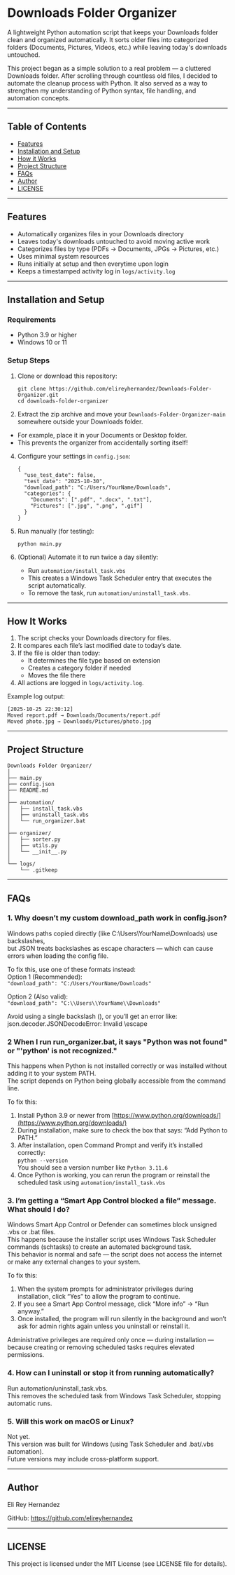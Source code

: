 # Downloads Folder Organizer

A lightweight Python automation script that keeps your Downloads folder clean and organized automatically.
It sorts older files into categorized folders (Documents, Pictures, Videos, etc.) while leaving today's downloads untouched.

This project began as a simple solution to a real problem — a cluttered Downloads folder.
After scrolling through countless old files, I decided to automate the cleanup process with Python.
It also served as a way to strengthen my understanding of Python syntax, file handling, and automation concepts.

---
## Table of Contents

- [Features](#features)
- [Installation and Setup](#installation-and-setup)
- [How it Works](#how-it-works)
- [Project Structure](#project-structure)
- [FAQs](#faqs)
- [Author](#author)
- [LICENSE](#license)

---

## Features

- Automatically organizes files in your Downloads directory
- Leaves today's downloads untouched to avoid moving active work
- Categorizes files by type (PDFs → Documents, JPGs → Pictures, etc.)
- Uses minimal system resources
- Runs initially at setup and then everytime upon login
- Keeps a timestamped activity log in `logs/activity.log`

---

## Installation and Setup

### Requirements
- Python 3.9 or higher
- Windows 10 or 11

### Setup Steps
1. Clone or download this repository:
   ```
   git clone https://github.com/elireyhernandez/Downloads-Folder-Organizer.git
   cd downloads-folder-organizer
   ```
2. Extract the zip archive and move your `Downloads-Folder-Organizer-main` somewhere outside your Downloads folder.
- For example, place it in your Documents or Desktop folder.
- This prevents the organizer from accidentally sorting itself!

4. Configure your settings in `config.json`:
   ```
   {
     "use_test_date": false,
     "test_date": "2025-10-30",
     "download_path": "C:/Users/YourName/Downloads",
     "categories": {
       "Documents": [".pdf", ".docx", ".txt"],
       "Pictures": [".jpg", ".png", ".gif"]
     }
   }
   ```

5. Run manually (for testing):
   ```
   python main.py
   ```

6. (Optional) Automate it to run twice a day silently:
   - Run `automation/install_task.vbs`
   - This creates a Windows Task Scheduler entry that executes the script automatically.
   - To remove the task, run `automation/uninstall_task.vbs`.

---

## How It Works

1. The script checks your Downloads directory for files.
2. It compares each file’s last modified date to today’s date.
3. If the file is older than today:
   - It determines the file type based on extension
   - Creates a category folder if needed
   - Moves the file there
4. All actions are logged in `logs/activity.log`.

Example log output:
```
[2025-10-25 22:30:12]
Moved report.pdf → Downloads/Documents/report.pdf
Moved photo.jpg → Downloads/Pictures/photo.jpg
```

---

## Project Structure

```
Downloads Folder Organizer/
│
├── main.py
├── config.json
├── README.md
│
├── automation/
│   ├── install_task.vbs
│   ├── uninstall_task.vbs
│   └── run_organizer.bat
│
├── organizer/
│   ├── sorter.py
│   ├── utils.py
│   └── __init__.py
│
└── logs/
    └── .gitkeep
```

---
## FAQs
### 1. Why doesn’t my custom download_path work in config.json?  
Windows paths copied directly (like C:\Users\YourName\Downloads) use backslashes,  
but JSON treats backslashes as escape characters — which can cause errors when loading the config file.  
  
To fix this, use one of these formats instead:  
Option 1 (Recommended):  
`"download_path": "C:/Users/YourName/Downloads"`  
  
Option 2 (Also valid):  
`"download_path": "C:\\Users\\YourName\\Downloads"`  
  
Avoid using a single backslash (\), or you’ll get an error like:  
json.decoder.JSONDecodeError: Invalid \escape  
  
### 2 When I run run_organizer.bat, it says "Python was not found" or "'python' is not recognized."  
This happens when Python is not installed correctly or was installed without adding it to your system PATH.  
The script depends on Python being globally accessible from the command line.  
  
To fix this:  
1. Install Python 3.9 or newer from [https://www.python.org/downloads/](https://www.python.org/downloads/)  
2. During installation, make sure to check the box that says: “Add Python to PATH.”  
3. After installation, open Command Prompt and verify it’s installed correctly:  
`python --version`  
You should see a version number like `Python 3.11.6`  
4. Once Python is working, you can rerun the program or reinstall the scheduled task using `automation/install_task.vbs`  
  
### 3. I’m getting a “Smart App Control blocked a file” message. What should I do?  
Windows Smart App Control or Defender can sometimes block unsigned .vbs or .bat files.  
This happens because the installer script uses Windows Task Scheduler commands (schtasks) to create an automated background task.  
This behavior is normal and safe — the script does not access the internet or make any external changes to your system.  
  
To fix this:  
1. When the system prompts for administrator privileges during installation, click “Yes” to allow the program to continue.  
2. If you see a Smart App Control message, click “More info” → “Run anyway.”  
3. Once installed, the program will run silently in the background and won’t ask for admin rights again unless you uninstall or reinstall it. 
   
Administrative privileges are required only once — during installation — because creating or removing scheduled tasks requires elevated permissions.  
  
### 4. How can I uninstall or stop it from running automatically?  
Run automation/uninstall_task.vbs.  
This removes the scheduled task from Windows Task Scheduler, stopping automatic runs.  
  
### 5. Will this work on macOS or Linux?  
Not yet.  
This version was built for Windows (using Task Scheduler and .bat/.vbs automation).  
Future versions may include cross-platform support.  

---

## Author

Eli Rey Hernandez

GitHub: https://github.com/elireyhernandez

---

## LICENSE

This project is licensed under the MIT License (see LICENSE file for details).

